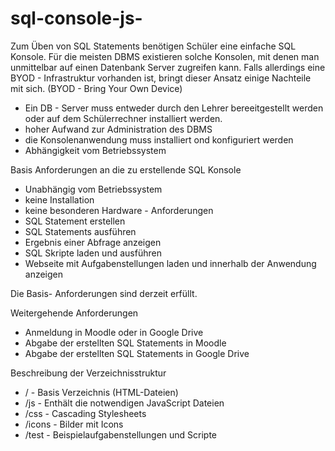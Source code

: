 # sql-console-js-
Zum Üben von SQL Statements benötigen Schüler eine einfache SQL Konsole. Für die meisten DBMS existieren solche Konsolen, mit denen man unmittelbar auf einen Datenbank Server zugreifen kann. Falls allerdings eine BYOD - Infrastruktur vorhanden ist, bringt dieser Ansatz einige Nachteile mit sich. (BYOD - Bring Your Own Device)
- Ein DB - Server muss entweder durch den Lehrer bereeitgestellt werden oder auf dem Schülerrechner installiert werden. 
- hoher Aufwand zur Administration des DBMS
- die Konsolenanwendung muss installiert ond konfiguriert werden
- Abhängigkeit vom Betriebssystem

Basis Anforderungen an die zu erstellende SQL Konsole
- Unabhängig vom Betriebssystem
- keine Installation
- keine besonderen Hardware - Anforderungen
- SQL Statement erstellen 
- SQL Statements ausführen
- Ergebnis einer Abfrage anzeigen
- SQL Skripte laden und ausführen
- Webseite mit Aufgabenstellungen laden und innerhalb der Anwendung anzeigen

Die Basis- Anforderungen sind derzeit erfüllt.

Weitergehende Anforderungen
- Anmeldung in Moodle oder in Google Drive
- Abgabe der erstellten SQL Statements in Moodle
- Abgabe der erstellten SQL Statements in Google Drive

Beschreibung der Verzeichnisstruktur
- /       - Basis Verzeichnis (HTML-Dateien)
- /js     - Enthält die notwendigen JavaScript Dateien
- /css    - Cascading Stylesheets
- /icons  - Bilder mit Icons
- /test   - Beispielaufgabenstellungen und Scripte


